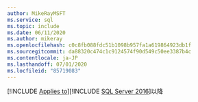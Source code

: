 ```yaml
---
author: MikeRayMSFT
ms.service: sql
ms.topic: include
ms.date: 06/11/2020
ms.author: mikeray
ms.openlocfilehash: c0c8fb088fdc51b1098b957fa1a619864923db1f
ms.sourcegitcommit: da88320c474c1c9124574f90d549c50ee3387b4c
ms.contentlocale: ja-JP
ms.lasthandoff: 07/01/2020
ms.locfileid: "85719083"
---
```

[!INCLUDE [Applies to](../../includes/applies-md.md)][!INCLUDE [SQL Server 2016](_ss2016.md)]以降 